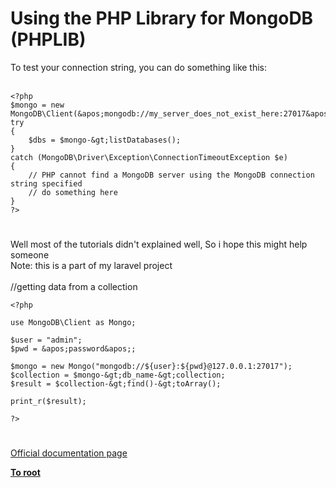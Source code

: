 # Using the PHP Library for MongoDB (PHPLIB)



To test your connection string, you can do something like this:<br><br>

```
<?php
$mongo = new MongoDB\Client(&apos;mongodb://my_server_does_not_exist_here:27017&apos;);
try 
{
    $dbs = $mongo-&gt;listDatabases();
}
catch (MongoDB\Driver\Exception\ConnectionTimeoutException $e)
{
    // PHP cannot find a MongoDB server using the MongoDB connection string specified
    // do something here
}
?>
```
  

#

Well most of the tutorials didn&apos;t explained well, So i hope this might help someone <br>Note: this is a part of my laravel project  <br><br>//getting data from a collection<br>

```
<?php

use MongoDB\Client as Mongo;

$user = "admin";
$pwd = &apos;password&apos;;

$mongo = new Mongo("mongodb://${user}:${pwd}@127.0.0.1:27017");
$collection = $mongo-&gt;db_name-&gt;collection;
$result = $collection-&gt;find()-&gt;toArray();

print_r($result);

?>
```
  

#

[Official documentation page](https://www.php.net/manual/en/mongodb.tutorial.library.php)

**[To root](/README.md)**